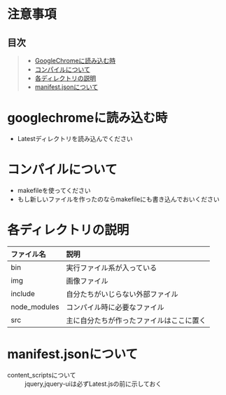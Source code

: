 # 注意事項

## 目次
> * [GoogleChromeに読み込む時](#GoogleChromeに読み込む時)
> * [コンパイルについて](#コンパイルについて)
> * [各ディレクトリの説明](#各ディレクトリの説明)
> * [manifest.jsonについて](#manifest.jsonについて)

# googlechromeに読み込む時  
* Latestディレクトリを読み込んでください

# コンパイルについて
* makefileを使ってください
* もし新しいファイルを作ったのならmakefileにも書き込んでおいください

# 各ディレクトリの説明
| ファイル名 | 説明 |
|:---------|:-----|
|bin            |実行ファイル系が入っている|
|img            |画像ファイル|
|include        |自分たちがいじらない外部ファイル|
|node_modules   |コンパイル時に必要なファイル|
|src            | 主に自分たちが作ったファイルはここに置く|
# manifest.jsonについて
<dl>
    <dt>
        content_scriptsについて
    </dt>
    <dd>
        jquery,jquery-uiは必ずLatest.jsの前に示しておく
    </dd>
</dl>        